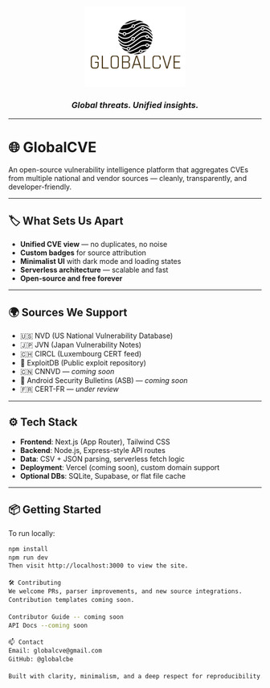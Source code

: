 <p align="center">
  <img src="docs/assets/globalCVE.png" alt="GlobalCVE Logo" width="200"/>
</p>

<h3 align="center"><em>Global threats. Unified insights.</em></h3>

---

# 🌐 GlobalCVE

An open-source vulnerability intelligence platform that aggregates CVEs from multiple national and vendor sources — cleanly, transparently, and developer-friendly.

---

## 🏷️ What Sets Us Apart

- **Unified CVE view** — no duplicates, no noise  
- **Custom badges** for source attribution  
- **Minimalist UI** with dark mode and loading states  
- **Serverless architecture** — scalable and fast  
- **Open-source and free forever**

---

## 🌍 Sources We Support

- 🇺🇸 NVD (US National Vulnerability Database)  
- 🇯🇵 JVN (Japan Vulnerability Notes)  
- 🇨🇭 CIRCL (Luxembourg CERT feed)  
- 🧨 ExploitDB (Public exploit repository)  
- 🇨🇳 CNNVD — *coming soon*  
- 🤖 Android Security Bulletins (ASB) — *coming soon*  
- 🇫🇷 CERT-FR — *under review*

---

## ⚙️ Tech Stack

- **Frontend**: Next.js (App Router), Tailwind CSS  
- **Backend**: Node.js, Express-style API routes  
- **Data**: CSV + JSON parsing, serverless fetch logic  
- **Deployment**: Vercel (coming soon), custom domain support  
- **Optional DBs**: SQLite, Supabase, or flat file cache

---

## 📦 Getting Started

To run locally:

```bash
npm install
npm run dev
Then visit http://localhost:3000 to view the site.

🛠️ Contributing
We welcome PRs, parser improvements, and new source integrations.
Contribution templates coming soon.

Contributor Guide -- coming soon
API Docs --coming soon

📫 Contact
Email: globalcve@gmail.com
GitHub: @globalcbe

Built with clarity, minimalism, and a deep respect for reproducibility.
 



